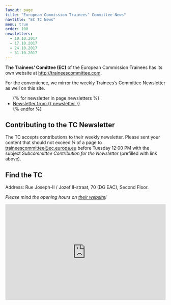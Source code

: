 ```yaml
---
layout: page
title: "European Commission Trainees’ Committee News"
navtitle: "EC TC News"
menu: true
order: 100
newsletters:
  - 10.10.2017
  - 17.10.2017
  - 24.10.2017
  - 31.10.2017
---
```


**The Trainees’ Comittee (EC)** of the European Commission Trainees has its own website at <http://traineescommittee.com>.

For the convenience, we mirror the weekly Trainees’s Committee Newsletter as well on this site.

<ul>
{% for newsletter in page.newsletters %}
<li><a href="{{ "/assets/files/tc-news/Newsletter-" | append: newsletter | append: ".pdf" | relative_url }}">Newsletter from {{ newsletter }}</a></li>
{% endfor %}
</ul>

## Contributing to the TC Newsletter

The TC accepts contributions to their weekly newsletter. Please sent your content that should not exceed ¼ of a page to [traineescommittee@ec.europa.eu](mailto:traineescommittee@ec.europa.eu?subject=Subcommittee%20Contribution%20for%20the%20Newsletter) before Tuesday 12:00 PM with the subject *Subcommittee Contribution for the Newsletter* (prefilled with link above).

## Find the TC

Address: Rue Joseph-II / Jozef II-straat, 70 (DG EAC), Second Floor.

*Please mind the opening hours on [their website](http://www.traineescommittee.com/contact-us)!*

<iframe src="https://www.google.com/maps/embed?pb=!1m18!1m12!1m3!1d2519.229640353511!2d4.372396015745749!3d50.84543167953182!2m3!1f0!2f0!3f0!3m2!1i1024!2i768!4f13.1!3m3!1m2!1s0x47c3c49da4bab2ef%3A0x52b083febe35d7a7!2sDG+EAC!5e0!3m2!1sen!2sbe!4v1509757916595" width="100%" height="300" frameborder="0" style="border:0" allowfullscreen></iframe>
